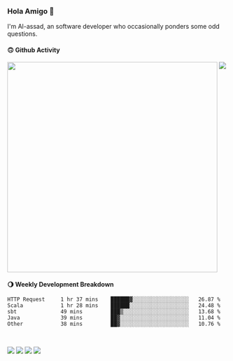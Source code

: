 ### Hola Amigo 🤣   

I'm Al-assad, an software developer who occasionally ponders some odd questions.  
 
#### 🙃 Github Activity 
<div>
  <img src="https://github-readme-stats.vercel.app/api?username=al-assad&show_icons=true" align="top" style="display: inline-block;" width="480"/>
  <img src="https://github-readme-stats.vercel.app/api/top-langs/?username=al-assad&hide=css,html&langs_count=8&layout=compact" align="top" style="display: inline-block;"/>
</div>

#### 🌖 Weekly Development Breakdown
<!--START_SECTION:waka-->

```text
HTTP Request     1 hr 37 mins    ██████▓░░░░░░░░░░░░░░░░░░   26.87 %
Scala            1 hr 28 mins    ██████░░░░░░░░░░░░░░░░░░░   24.48 %
sbt              49 mins         ███▒░░░░░░░░░░░░░░░░░░░░░   13.68 %
Java             39 mins         ██▓░░░░░░░░░░░░░░░░░░░░░░   11.04 %
Other            38 mins         ██▓░░░░░░░░░░░░░░░░░░░░░░   10.76 %
```

<!--END_SECTION:waka-->

<br>

<a href="https://twitter.com/Alassad_dev"><img src="https://img.shields.io/badge/Twitter-@Alassad__dev-blue?style=flat&logo=twitter" /></a>
<a href="https://t.me/alassad_dev"><img src="https://img.shields.io/badge/Telegram-@alassad__dev-orange?style=flat&logo=telegram" /></a>
<a href="https://assad.notion.site"><img src="https://img.shields.io/badge/Notion-Al--assad's_Blog-red?style=flat&logo=notion" /></a>
<a href="https://assad.notion.site/Notes-0dbfb98e35034fd5ba4a21cea8006145"><img src="https://img.shields.io/badge/Notion-Al--assad's_Note-yellow?style=flat&logo=notion" /></a>

